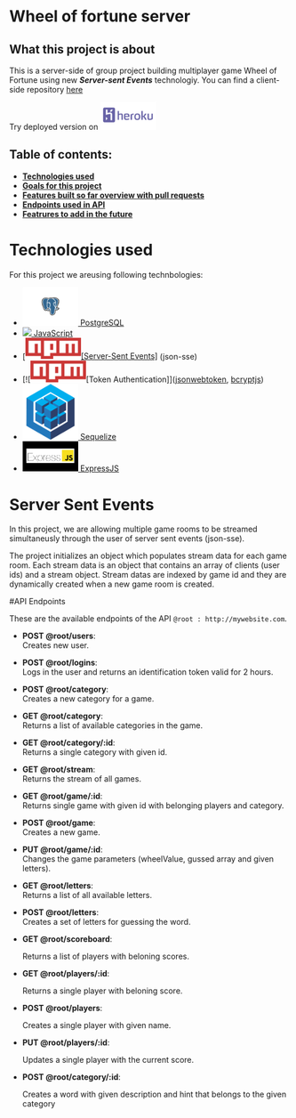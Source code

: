 # Wheel of fortune server
## What this project is about

This is a server-side of group project building multiplayer game Wheel of Fortune using new ***Server-sent Events*** technologiy. 
You can find a client-side repository [here](https://github.com/malanchito/wheel-of-fortune-client)

Try deployed version on [<img src="badges/heroku.png" width="100">](https://wheel-of-fortune-server.herokuapp.com/)

## Table of contents:

- **[Technologies used](#technologies-used)**
- **[Goals for this project](#goals-for-this-project)**
- **[Features built so far overview with pull requests](#features-built-so-far-overview-with-pull-requests)**
- **[Endpoints used in API](#endpoints-in-this-API)**
- **[Featrures to add in the future](#features-to-add-in-the-future)**

# Technologies used
For this project we areusing following technbologies:

* [<img src="badges/postgresql.png" width="100"> PostgreSQL](https://www.postgresql.org/)
* [<img src="badges/js.png" width="100"> JavaScript](https://developer.mozilla.org/en-US/docs/Web/JavaScript)
* [[<img src="badges/Npm-logo.svg" width="100">[Server-Sent Events]](https://www.npmjs.com/package/json-sse) (json-sse)
* [![<img src="badges/Npm-logo.svg" width="100">[Token Authentication]]([jsonwebtoken](https://www.npmjs.com/package/jsonwebtoken), [bcryptjs](https://www.npmjs.com/package/bcryptjs))
* [<img src="badges/sequelize.png" width="100"> Sequelize](https://sequelize.org/)
* [<img src="badges/express.png" width="100"> ExpressJS](https://expressjs.com/)

# Server Sent Events

In this project, we are allowing multiple game rooms to be streamed simultaneusly through the user of server sent events (json-sse).

The project initializes an object which populates stream data for each game room. Each stream data is an object that contains an array of clients (user ids) and a stream object. Stream datas are indexed by game id and they are dynamically created when a new game room is created.

#API Endpoints

These are the available endpoints of the API `@root : http://mywebsite.com`.
* **POST @root/users**:  
    Creates new user.
* **POST @root/logins**:  
    Logs in the user and returns an identification token valid for 2 hours.
* **POST @root/category**:  
    Creates a new category for a game. 
* **GET @root/category**:  
    Returns a list of available categories in the game.
* **GET @root/category/:id**:  
    Returns a single category with given id.
* **GET @root/stream**:  
    Returns the stream of all games.
* **GET @root/game/:id**:  
    Returns single game with given id with belonging players and category.
* **POST @root/game**:  
    Creates a new game.
* **PUT @root/game/:id**:  
    Changes the game parameters (wheelValue, gussed array and given letters).
* **GET @root/letters**:  
    Returns a list of all available letters.
* **POST @root/letters**:  
    Creates a set of letters for guessing the word.
* **GET @root/scoreboard**:

    Returns a list of players with beloning scores.
* **GET @root/players/:id**:

    Returns a single player with beloning score.
* **POST @root/players**:

    Creates a single player with given name.
* **PUT @root/players/:id**:

    Updates a single player with the current score.
* **POST @root/category/:id**:

    Creates a word with given description and hint that belongs to the given category
